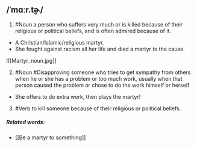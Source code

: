 ## /ˈmɑːr.t̬ɚ/
1. #Noun
a person who suffers very much or is killed because of their religious or political beliefs, and is often admired because of it.

- A Christian/Islamic/religious martyr. 
- She fought against racism all her life and died a martyr to the cause.

![[Martyr_noun.jpg]]

2. #Noun #Disapproving 
someone who tries to get sympathy from others when he or she has a problem or too much work, usually when that person caused the problem or chose to do the work himself or herself

- She offers to do extra work, then plays the martyr!

3. #Verb 
to kill someone because of their religious or political beliefs.

##### Related words:
- [[Be a martyr to something]]
